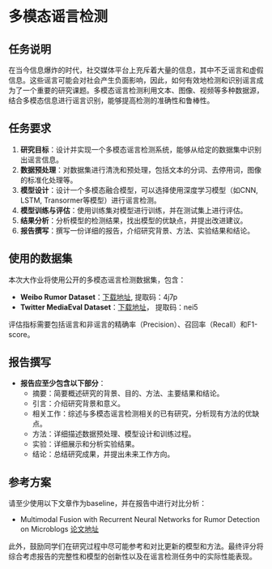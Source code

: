# 多模态谣言检测

## 任务说明

在当今信息爆炸的时代，社交媒体平台上充斥着大量的信息，其中不乏谣言和虚假信息。这些谣言可能会对社会产生负面影响，因此，如何有效地检测和识别谣言成为了一个重要的研究课题。多模态谣言检测利用文本、图像、视频等多种数据源，结合多模态信息进行谣言识别，能够提高检测的准确性和鲁棒性。

## 任务要求
1. **研究目标**：设计并实现一个多模态谣言检测系统，能够从给定的数据集中识别出谣言信息。
2. **数据预处理**：对数据集进行清洗和预处理，包括文本的分词、去停用词，图像的标准化处理等。
3. **模型设计**：设计一个多模态融合模型，可以选择使用深度学习模型（如CNN, LSTM, Transormer等模型）进行谣言检测。
4. **模型训练与评估**：使用训练集对模型进行训练，并在测试集上进行评估。
6. **结果分析**：分析模型的检测结果，找出模型的优缺点，并提出改进建议。
7. **报告撰写**：撰写一份详细的报告，介绍研究背景、方法、实验结果和结论。

## 使用的数据集
本次大作业将使用公开的多模态谣言检测数据集，包含：

- **Weibo Rumor Dataset**：[下载地址](https://pan.baidu.com/s/1S0OxCWRvXsP2cOWdDt_BRg), 提取码：4j7p
- **Twitter MediaEval Dataset**：[下载地址](https://pan.baidu.com/s/1t_J-Y7XntQN1nMMr7q93Ew)， 提取码：nei5

评估指标需要包括谣言和非谣言的精确率（Precision）、召回率（Recall）和F1-score。

## 报告撰写
- **报告应至少包含以下部分**：
  - 摘要：简要概述研究的背景、目的、方法、主要结果和结论。
  - 引言：介绍研究背景和意义。
  - 相关工作：综述与多模态谣言检测相关的已有研究，分析现有方法的优缺点。
  - 方法：详细描述数据预处理、模型设计和训练过程。
  - 实验：详细展示和分析实验结果。
  - 结论：总结研究成果，并提出未来工作方向。
 
## 参考方案
请至少使用以下文章作为baseline，并在报告中进行对比分析：
   - Multimodal Fusion with Recurrent Neural Networks for Rumor Detection on Microblogs [论文地址](https://dl.acm.org/doi/10.1145/3123266.3123454)

此外，鼓励同学们在研究过程中尽可能参考和对比更新的模型和方法。最终评分将综合考虑报告的完整性和模型的创新性以及在谣言检测任务中的实际性能表现。

